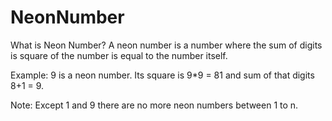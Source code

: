 # NeonNumber
What is Neon Number?
 A neon number is a number where the sum of digits is square of the number is equal to the number itself.

Example:
 9 is a neon number.
 Its square is 9*9 = 81 and sum of that digits 8+1 = 9.

Note:
 Except 1 and 9 there are no more neon numbers between 1 to n.
